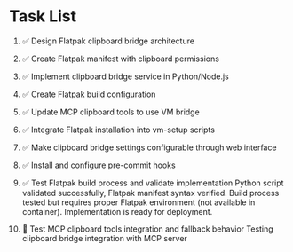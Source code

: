 # Task List

1. ✅ Design Flatpak clipboard bridge architecture

2. ✅ Create Flatpak manifest with clipboard permissions

3. ✅ Implement clipboard bridge service in Python/Node.js

4. ✅ Create Flatpak build configuration

5. ✅ Update MCP clipboard tools to use VM bridge

6. ✅ Integrate Flatpak installation into vm-setup scripts

7. ✅ Make clipboard bridge settings configurable through web interface

8. ✅ Install and configure pre-commit hooks

9. ✅ Test Flatpak build process and validate implementation
Python script validated successfully, Flatpak manifest syntax verified. Build process tested but requires proper Flatpak environment (not available in container). Implementation is ready for deployment.
10. 🔄 Test MCP clipboard tools integration and fallback behavior
Testing clipboard bridge integration with MCP server


